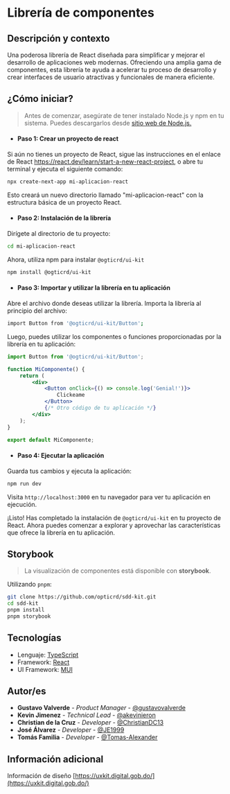 # Librería de componentes

## Descripción y contexto

Una poderosa librería de React diseñada para simplificar y mejorar el desarrollo de aplicaciones web modernas. Ofreciendo una amplia gama de componentes, esta librería te ayuda a acelerar tu proceso de desarrollo y crear interfaces de usuario atractivas y funcionales de manera eficiente.

## ¿Cómo iniciar?

> Antes de comenzar, asegúrate de tener instalado Node.js y npm en tu sistema. Puedes descargarlos desde [sitio web de Node.js.](https://nodejs.org)

- #### Paso 1: Crear un proyecto de react

Si aún no tienes un proyecto de React, sigue las instrucciones en el enlace de React https://react.dev/learn/start-a-new-react-project, o abre tu terminal y ejecuta el siguiente comando:

```bash
npx create-next-app mi-aplicacion-react
```

Esto creará un nuevo directorio llamado "mi-aplicacion-react" con la estructura básica de un proyecto React.

- #### Paso 2: Instalación de la librería

Dirígete al directorio de tu proyecto:

```bash
cd mi-aplicacion-react
```

Ahora, utiliza npm para instalar `@ogticrd/ui-kit`

```bash
npm install @ogticrd/ui-kit
```

- #### Paso 3: Importar y utilizar la librería en tu aplicación

Abre el archivo donde deseas utilizar la librería. Importa la librería al principio del archivo:

```bash
import Button from '@ogticrd/ui-kit/Button';
```

Luego, puedes utilizar los componentes o funciones proporcionadas por la librería en tu aplicación:

```jsx
import Button from '@ogticrd/ui-kit/Button';

function MiComponente() {
    return (
        <div>
            <Button onClick={() => console.log('Genial!')}>
                Clickeame
            </Button>
            {/* Otro código de tu aplicación */}
        </div>
    );
}

export default MiComponente;
```

- #### Paso 4: Ejecutar la aplicación

Guarda tus cambios y ejecuta la aplicación:

```bash
npm run dev
```

Visita `http://localhost:3000` en tu navegador para ver tu aplicación en ejecución.

¡Listo! Has completado la instalación de `@ogticrd/ui-kit` en tu proyecto de React. Ahora puedes comenzar a explorar y aprovechar las características que ofrece la librería en tu aplicación.

## Storybook

> La visualización de componentes está disponible con **storybook**.

Utilizando `pnpm`:

```bash
git clone https://github.com/opticrd/sdd-kit.git
cd sdd-kit
pnpm install
pnpm storybook
```

## Tecnologías

- Lenguaje: [TypeScript](https://www.typescriptlang.org/)
- Framework: [React](https://react.dev/)
- UI Framework: [MUI](https://mui.com/)

## Autor/es

- **Gustavo Valverde** - _Product Manager_ - [@gustavovalverde](https://github.com/gustavovalverde)
- **Kevin Jimenez** - *Technical Lead* - [@akevinieron](https://github.com/akevinieron)
- **Christian de la Cruz** - *Developer* - [@ChristianDC13](https://github.com/ChristianDC13)
- **José Álvarez** - *Developer* - [@JE1999](https://github.com/JE1999)
- **Tomás Familia** - *Developer* - [@Tomas-Alexander](https://github.com/Tomas-Alexander)

## Información adicional

Información de diseño [https://uxkit.digital.gob.do/](https://uxkit.digital.gob.do/)
